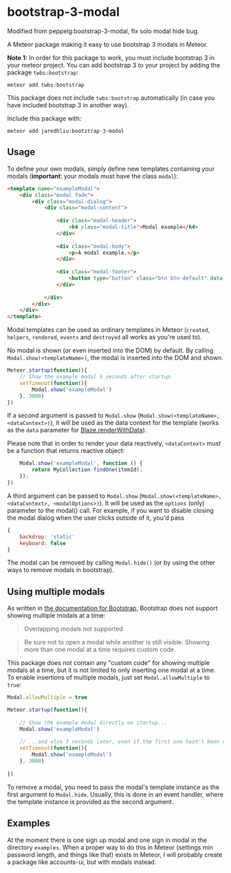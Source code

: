 bootstrap-3-modal
=================

Modified from peppelg:bootstrap-3-modal, fix solo modal hide bug.

A Meteor package making it easy to use bootstrap 3 modals in Meteor.

**Note 1:** In order for this package to work, you must include bootstrap 3 in
your meteor project. You can add bootstrap 3 to your project by adding the
package `twbs:bootstrap`:

```
meteor add twbs:bootstrap
```

This package does not include `twbs:bootstrap` automatically (in case you
have included bootstrap 3 in another way).

Include this package with:

```
meteor add jaredhliu:bootstrap-3-modal
```

Usage
-----
To define your own modals, simply define new templates containing your modals
(**important**: your modals must have the class `modal`):

```html
<template name="exampleModal">
	<div class="modal fade">
		<div class="modal-dialog">
			<div class="modal-content">
				
				<div class="modal-header">
					<h4 class="modal-title">Modal example</h4>
				</div>
				
				<div class="modal-body">
					<p>A modal example.</p>
				</div>
				
				<div class="modal-footer">
					<button type="button" class="btn btn-default" data-dismiss="modal">Close</button>
				</div>
				
			</div>
		</div>
	</div>
</template>
```

Modal templates can be used as ordinary templates in Meteor (`created`,
`helpers`, `rendered`, `events` and `destroyed` all works as you're used to).

No modal is shown (or even inserted into the DOM) by default. By calling
`Modal.show(<templateName>)`, the modal is inserted into the DOM and shown.

```javascript
Meteor.startup(function(){
	// Show the example modal 3 seconds after startup.
	setTimeout(function(){
		Modal.show('exampleModal')
	}, 3000)
})
```

If a second argument is passed to `Modal.show`
(`Modal.show(<templateName>, <dataContext>)`), it will be used as the data
context for the template (works as the `data` parameter for
[Blaze.renderWithData](http://docs.meteor.com/#/full/blaze_renderwithdata)).

Please note that in order to render your data reactively, `<dataContext>` must be a function that returns reactive object:
```javascript
	Modal.show('exampleModal', function () {
		return MyCollection.findOne(itemId);
	});
})
```

A third argument can be passed to `Modal.show`
(`Modal.show(<templateName>, <dataContext>, <modalOptions>)`). It will be used as the `options`
(only) parameter to the modal() call. For example, if you want to disable closing the modal
dialog when the user clicks outside of it, you'd pass

```javascript
{
	backdrop: 'static'
	keyboard: false
}
```

The modal can be removed by calling `Modal.hide()` (or by using the other ways
to remove modals in bootstrap).

Using multiple modals
---------------------
As written in [the documentation for Bootstrap](http://getbootstrap.com/javascript/#modals),
Bootstrap does not support showing multiple modals at a time:

> Overlapping modals not supported

> Be sure not to open a modal while another is still visible. Showing more than one modal at a time requires custom code.

This package does not contain any "custom code" for showing multiple modals at
a time, but it is not limited to only inserting one modal at a time. To enable
insertions of multiple modals, just set `Modal.allowMultiple` to `true`:

```javascript
Modal.allowMultiple = true

Meteor.startup(function(){
	
	// Show the example modal directly on startup...
	Modal.show('exampleModal')
	
	// ...and also 3 seconds later, even if the first one hasn't been closed.
	setTimeout(function(){
		Modal.show('exampleModal')
	}, 3000)
	
})
```

To remove a modal, you need to pass the modal's template instance as
the first argument to `Modal.hide`. Usually, this is done in an event handler,
where the template instance is provided as the second argument.

Examples
--------
At the moment there is one sign up modal and one sign in modal in the directory
`examples`. When a proper way to do this in Meteor (settings min password
length, and things like that) exists in Meteor, I will probably create a
package like accounts-ui, but with modals instead.
